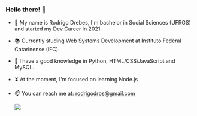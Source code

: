   ###        Hello there! 👋

- 🌱 My name is Rodrigo Drebes, I'm bachelor in Social Sciences (UFRGS) and started my Dev Career in 2021. 

- 📚 Currently studing Web Systems Development at Instituto Federal Catarinense (IFC).

- 📜 I have a good knowledge in Python, HTML/CSS/JavaScript and MySQL.

- ⏳ At the moment, I'm focused on learning Node.js

- 📫 You can reach me at: rodrigodrbs@gmail.com


   <a href="https://www.linkedin.com/in/rodrigodrebes/"><img src="https://img.shields.io/badge/LinkedIn-0077B5?style=for-the-badge&logo=linkedin&logoColor=white" target="_blank"></a>

